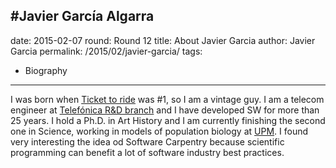 #Javier García Algarra
---
date: 2015-02-07
round: Round 12
title: About Javier Garcia
author: Javier Garcia
permalink: /2015/02/javier-garcia/
tags:
  - Biography
---
I was born when [Ticket to ride](https://www.youtube.com/watch?v=VMxyK9azXR4) was #1, so I am a vintage guy. I am a telecom engineer 
at [Telefónica R&D branch](http://www.tid.es) and I have developed SW for more than 25 years. I hold a Ph.D. in Art History and I
am currently finishing the second one in Science, working in models of population biology at [UPM](http://www.upm.es). I found very
interesting the idea od Software Carpentry because scientific programming can benefit a lot of software industry best practices.
